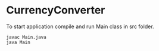 # CurrencyConverter

To start application compile and run Main class in src folder.
```shell script
javac Main.java
java Main
```